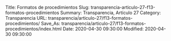 Title: Formatos de procedimientos
Slug: transparencia-articulo-27-f13-formatos-procedimientos
Summary: Transparencia, Artículo 27
Category: Transparencia
URL: transparencia/articulo-27/f13-formatos-procedimientos/
Save_As: transparencia/articulo-27/f13-formatos-procedimientos/index.html
Date: 2020-04-30 09:30:00
Modified: 2020-04-30 09:30:00


 




